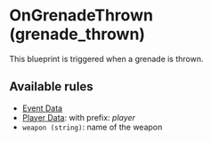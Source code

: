 # OnGrenadeThrown (grenade_thrown)

This blueprint is triggered when a grenade is thrown.

## Available rules

- [Event Data](../rules/GlobalEventData.md)
- [Player Data](../rules/GlobalPlayerData.md): with prefix: *player*
- `weapon (string)`: name of the weapon
